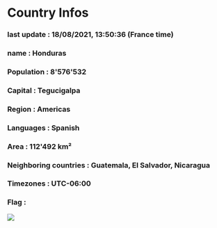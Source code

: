 # Country  Infos
### last update : 18/08/2021, 13:50:36 (France time)

### name : Honduras
### Population : 8'576'532
### Capital : Tegucigalpa
### Region : Americas
### Languages : Spanish
### Area : 112'492 km²
### Neighboring countries : Guatemala, El Salvador, Nicaragua
### Timezones : UTC-06:00

### Flag :
![](https://restcountries.eu/data/hnd.svg)
